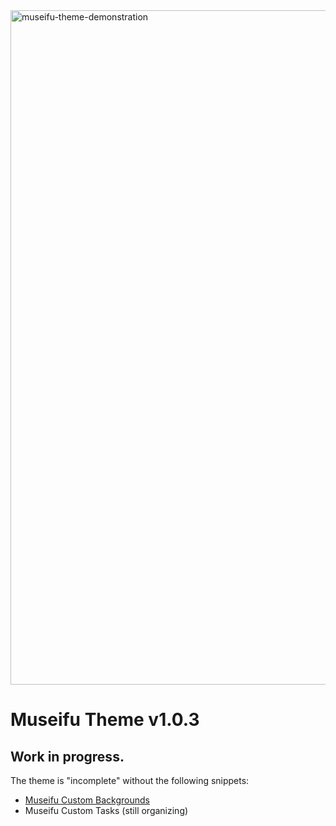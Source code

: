 <img width="1919" height="1079" alt="museifu-theme-demonstration" src="https://github.com/user-attachments/assets/0b9a9d79-a08f-42f9-969c-613e33863468" />

# Museifu Theme v1.0.3

## Work in progress.
The theme is "incomplete" without the following snippets:
- [Museifu Custom Backgrounds](https://github.com/account-not-relevant/museifu-custom-backgrounds)
- Museifu Custom Tasks (still organizing)
